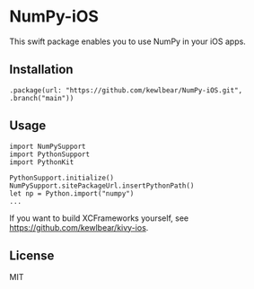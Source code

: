 # NumPy-iOS

This swift package enables you to use NumPy in your iOS apps.

## Installation

```
.package(url: "https://github.com/kewlbear/NumPy-iOS.git", .branch("main"))
```

## Usage

```
import NumPySupport
import PythonSupport
import PythonKit

PythonSupport.initialize()
NumPySupport.sitePackageUrl.insertPythonPath()
let np = Python.import("numpy")
...
```

If you want to build XCFrameworks yourself, see https://github.com/kewlbear/kivy-ios.

## License

MIT
